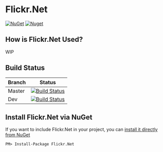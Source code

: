 # Flickr.Net

[![NuGet](https://img.shields.io/nuget/v/Flickr.Net.svg?style=flat-square)](https://www.nuget.org/packages/Flickr.Net)
[![Nuget](https://img.shields.io/nuget/dt/Flickr.Net)](https://www.nuget.org/packages/Flickr.Net)

## How is Flickr.Net Used?

WIP

## Build Status

| Branch | Status                                                                                                                                                                                                      |
| ------ | ----------------------------------------------------------------------------------------------------------------------------------------------------------------------------------------------------------- |
| Master | [![Build Status](https://dev.azure.com/gwittr/Flickr.Net/_apis/build/status%2FRELEASE-Pipeline?branchName=master)](https://dev.azure.com/gwittr/Flickr.Net/_build/latest?definitionId=15&branchName=master) |
| Dev    | [![Build Status](https://dev.azure.com/gwittr/Flickr.Net/_apis/build/status%2FCI-Pipeline?branchName=dev)](https://dev.azure.com/gwittr/Flickr.Net/_build/latest?definitionId=14&branchName=dev)            |

## Install Flickr.Net via NuGet

If you want to include Flickr.Net in your project, you can [install it directly from NuGet](https://www.nuget.org/packages/Flickr.Net/)

```
PM> Install-Package Flickr.Net
```
